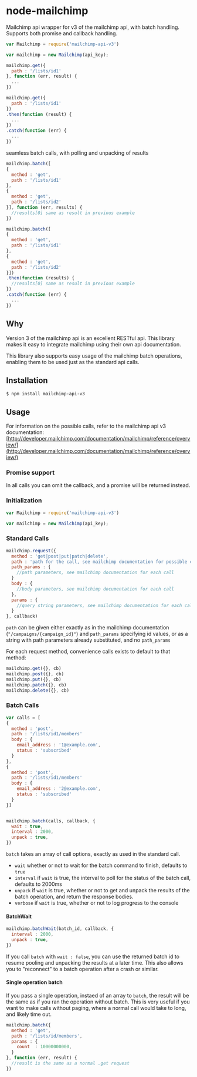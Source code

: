 # node-mailchimp

Mailchimp api wrapper for v3 of the mailchimp api, with batch handling. Supports both promise and callback handling.

```javascript
var Mailchimp = require('mailchimp-api-v3')

var mailchimp = new Mailchimp(api_key);

mailchimp.get({
  path : '/lists/id1'
}, function (err, result) {
  ...
})

mailchimp.get({
  path : '/lists/id1'
})
.then(function (result) {
  ...
})
.catch(function (err) {
  ...
})
```

seamless batch calls, with polling and unpacking of results

```javascript
mailchimp.batch([
{
  method : 'get',
  path : '/lists/id1'
},
{
  method : 'get',
  path : '/lists/id2'
}], function (err, results) {
  //results[0] same as result in previous example
})

mailchimp.batch([
{
  method : 'get',
  path : '/lists/id1'
},
{
  method : 'get',
  path : '/lists/id2'
}])
.then(function (results) {
  //results[0] same as result in previous example
})
.catch(function (err) {
  ...
})
```

## Why
Version 3 of the mailchimp api is an excellent RESTful api. This library makes it easy to integrate mailchimp using their own api documentation.

This library also supports easy usage of the mailchimp batch operations, enabling them to be used just as the standard api calls.

## Installation

`$ npm install mailchimp-api-v3`

## Usage

For information on the possible calls, refer to the mailchimp api v3 documentation: [http://developer.mailchimp.com/documentation/mailchimp/reference/overview/](http://developer.mailchimp.com/documentation/mailchimp/reference/overview/)

### Promise support

In all calls you can omit the callback, and a promise will be returned instead.

### Initialization

```javascript
var Mailchimp = require('mailchimp-api-v3')

var mailchimp = new Mailchimp(api_key);
```

### Standard Calls

```javascript
mailchimp.request({
  method : 'get|post|put|patch|delete',
  path : 'path for the call, see mailchimp documentation for possible calls'
  path_params : {
    //path parameters, see mailchimp documentation for each call
  }
  body : {
    //body parameters, see mailchimp documentation for each call
  },
  params : {
    //query string parameters, see mailchimp documentation for each call
  }
}, callback)
```

`path` can be given either exactly as in the mailchimp documentation (`"/campaigns/{campaign_id}"`) and `path_params` specifying id values, or as a string with path parameters already substituted, and no `path_params`

For each request method, convenience calls exists to default to that method:
```javascript
mailchimp.get({}, cb)
mailchimp.post({}, cb)
mailchimp.put({}, cb)
mailchimp.patch({}, cb)
mailchimp.delete({}, cb)
```

### Batch Calls

```javascript
var calls = [
{
  method : 'post',
  path : '/lists/id1/members'
  body : {
    email_address : '1@example.com',
    status : 'subscribed'
  }
},
{
  method : 'post',
  path : '/lists/id1/members'
  body : {
    email_address : '2@example.com',
    status : 'subscribed'
  }
}]


mailchimp.batch(calls, callback, {
  wait : true,
  interval : 2000,
  unpack : true,
})
```

`batch` takes an array of call options, exactly as used in the standard call.

* `wait` whether or not to wait for the batch command to finish, defaults to `true`
* `interval` if `wait` is true, the interval to poll for the status of the batch call, defaults to 2000ms
* `unpack` if `wait` is true, whether or not to get and unpack the results of the batch operation, and return the response bodies.
* `verbose` if `wait` is true, whether or not to log progress to the console

#### BatchWait

```javascript
mailchimp.batchWait(batch_id, callback, {
  interval : 2000,
  unpack : true,
})
```

If you call `batch` with `wait : false`, you can use the returned batch id to resume pooling and unpacking the results at a later time.
This also allows you to "reconnect" to a batch operation after a crash or similar.

#### Single operation batch

If you pass a single operation, instaed of an array to `batch`, the result will be the same as if you ran the operation without batch.
This is very useful if you want to make calls without paging, where a normal call would take to long, and likely time out.

```javascript
mailchimp.batch({
  method : 'get',
  path : '/lists/id/members',
  params : {
    count  : 10000000000,
  }
}, function (err, result) {
  //result is the same as a normal .get request
})
```